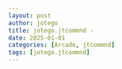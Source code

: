 ```yaml
---
layout: post
author: jotego
title: jotego.jtcommnd - 
date: 2025-01-01
categories: [Arcade, jtcommnd]
tags: [jotego.jtcommnd]
---
```


